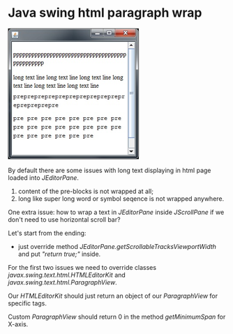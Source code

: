 # Java swing html paragraph wrap

![Screenshot of a result](img/screenshot.jpg)

By default there are some issues with long text displaying in html page loaded into _JEditorPane_.
1. content of the pre-blocks is not wrapped at all;
2. long like super long word or symbol seqence is not wrapped anywhere.

One extra issue: how to wrap a text in _JEditorPane_ inside _JScrollPane_ if we don't need to use horizontal scroll bar?

Let's start from the ending:
- just override method _JEditorPane.getScrollableTracksViewportWidth_ and put _"return true;"_ inside.

For the first two issues we need to override classes _javax.swing.text.html.HTMLEditorKit_ and _javax.swing.text.html.ParagraphView_.

Our _HTMLEditorKit_ should just return an object of our _ParagraphView_ for specific tags.

Custom _ParagraphView_ should return 0 in the method _getMinimumSpan_ for X-axis.
